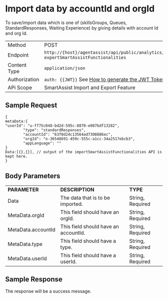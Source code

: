 # Import data by accountId and orgId

To save/import data which is one of (skillsGroups, Queues, StandardResponses, Waiting Experience) by giving details with account Id and org Id.

<table>
  <tr>
   <td>Method
   </td>
   <td>POST
   </td>
  </tr>
  <tr>
   <td>Endpoint
   </td>
   <td><code>http://{host}/agentassist/api/public/analytics/{instanceBotId}/</code>
<code>exportSmartAssistFunctionalities</code>
   </td>
  </tr>
  <tr>
   <td>Content Type
   </td>
   <td><code>application/json</code>
   </td>
  </tr>
  <tr>
   <td>Authorization
   </td>
   <td><code>auth: {{JWT}}</code>
See <a href="https://docs.kore.ai/smartassist/api/api-setup/">How to generate the JWT Token</a>.
   </td>
  </tr>
  <tr>
   <td>APi Scope
   </td>
   <td>SmartAssist Import and Export Feature
   </td>
  </tr>
</table>

## Sample Request

```
{
metaData:{
"userId": "u-ff75c048-bd2d-595c-8870-e087bdf13282",
       	"type": "standardResponses",
       	"accountId": "63f0d24c13564ad7308886ec",
       	"orgId": "o-36548691-459c-555c-a1cc-34a2517ebcb3",
       	"appLanguage": ""
}
Data:[{},{}], // output of the importSmartAssistFunctionalities API is kept here. 
}
```

## Body Parameters

<table>
  <tr>
   <td><strong>PARAMETER</strong>
   </td>
   <td><strong>DESCRIPTION</strong>
   </td>
   <td><strong>TYPE</strong>
   </td>
  </tr>
  <tr>
   <td>Data
   </td>
   <td>The data that is to be imported.
   </td>
   <td>String, Required
   </td>
  </tr>
  <tr>
   <td>MetaData.orgId
   </td>
   <td>This field should have an orgId.
   </td>
   <td>String, Required
   </td>
  </tr>
  <tr>
   <td>MetaData.accountId
   </td>
   <td>This field should have an accountId.
   </td>
   <td>String, Required
   </td>
  </tr>
  <tr>
   <td>MetaData.type
   </td>
   <td>This field should have a type.
   </td>
   <td>String, Required
   </td>
  </tr>
  <tr>
   <td>MetaData.userId
   </td>
   <td>This field should have a userId.
   </td>
   <td>String, Required
   </td>
  </tr>
</table>

## Sample Response

The response will be a success message.